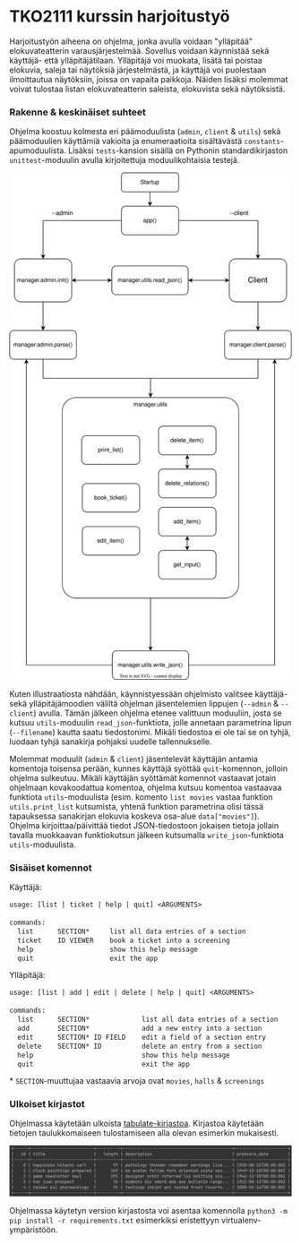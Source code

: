 # TKO2111 kurssin harjoitustyö

Harjoitustyön aiheena on ohjelma, jonka avulla voidaan "ylläpitää" elokuvateatterin varausjärjestelmää. Sovellus voidaan käynnistää sekä käyttäjä- että ylläpitäjätilaan. Ylläpitäjä voi muokata, lisätä tai poistaa elokuvia, saleja tai näytöksiä järjestelmästä, ja käyttäjä voi puolestaan ilmoittautua näytöksiin, joissa on vapaita paikkoja. Näiden lisäksi molemmat voivat tulostaa listan elokuvateatterin saleista, elokuvista sekä näytöksistä.

### Rakenne & keskinäiset suhteet

Ohjelma koostuu kolmesta eri päämoduulista (`admin`, `client` & `utils`) sekä päämoduulien käyttämiä vakioita ja enumeraatioita sisältävästä `constants`-apumoduulista. Lisäksi `tests`-kansion sisällä on Pythonin standardikirjaston `unittest`-moduulin avulla kirjoitettuja moduulikohtaisia testejä.

![Illustraatio ohjelman eri funktioiden keskinäisistä suhteista](relations.svg)

Kuten illustraatiosta nähdään, käynnistyessään ohjelmisto valitsee käyttäjä- sekä ylläpitäjämoodien väliltä ohjelman jäsentelemien lippujen (`--admin` & `--client`) avulla. Tämän jälkeen ohjelma etenee valittuun moduuliin, josta se kutsuu `utils`-moduulin `read_json`-funktiota, jolle annetaan parametrina lipun (`--filename`) kautta saatu tiedostonimi. Mikäli tiedostoa ei ole tai se on tyhjä, luodaan tyhjä sanakirja pohjaksi uudelle tallennukselle.

Molemmat moduulit (`admin` & `client`) jäsentelevät käyttäjän antamia komentoja toisensa perään, kunnes käyttäjä syöttää `quit`-komennon, jolloin ohjelma sulkeutuu. Mikäli käyttäjän syöttämät komennot vastaavat jotain ohjelmaan kovakoodattua komentoa, ohjelma kutsuu komentoa vastaavaa funktiota `utils`-moduulista (esim. komento `list movies` vastaa funktion `utils.print_list` kutsumista, yhtenä funktion parametrina olisi tässä tapauksessa sanakirjan elokuvia koskeva osa-alue `data["movies"]`). Ohjelma kirjoittaa/päivittää tiedot JSON-tiedostoon jokaisen tietoja jollain tavalla muokkaavan funktiokutsun jälkeen kutsumalla `write_json`-funktiota `utils`-moduulista.

### Sisäiset komennot

Käyttäjä:

```
usage: [list | ticket | help | quit] <ARGUMENTS>

commands:
  list      SECTION*     list all data entries of a section
  ticket    ID VIEWER    book a ticket into a screening
  help                   show this help message
  quit                   exit the app
```

Ylläpitäjä:

```
usage: [list | add | edit | delete | help | quit] <ARGUMENTS>

commands:
  list      SECTION*             list all data entries of a section
  add       SECTION*             add a new entry into a section
  edit      SECTION* ID FIELD    edit a field of a section entry
  delete    SECTION* ID          delete an entry from a section
  help                           show this help message
  quit                           exit the app
```

\* `SECTION`-muuttujaa vastaavia arvoja ovat `movies`, `halls` & `screenings`

### Ulkoiset kirjastot

Ohjelmassa käytetään ulkoista [tabulate-kirjastoa](https://pypi.org/project/tabulate/). Kirjastoa käytetään tietojen taulukkomaiseen tulostamiseen alla olevan esimerkin mukaisesti.

![Esimerkki taulukkomallisesta tulostuksesta](tabulate-example.png)

Ohjelmassa käytetyn version kirjastosta voi asentaa komennolla `python3 -m pip install -r requirements.txt` esimerkiksi eristettyyn virtualenv-ympäristöön.
